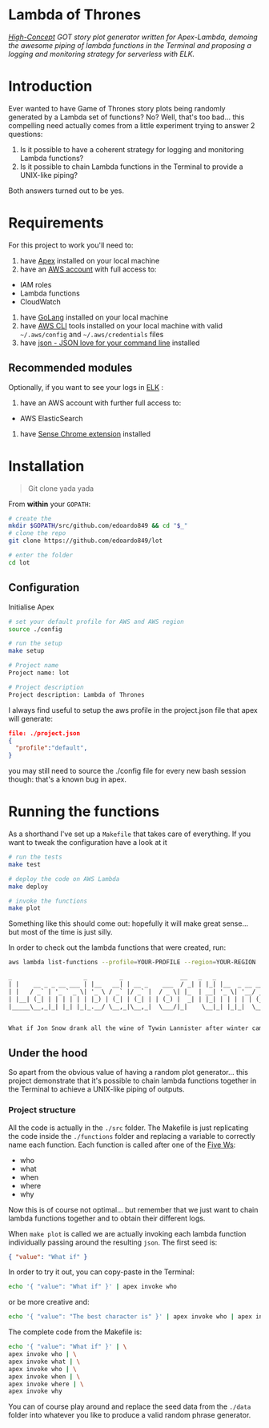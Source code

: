 Lambda of Thrones
=====

*[High-Concept](https://en.wikipedia.org/wiki/High-concept) GOT story plot generator written for Apex-Lambda, demoing the awesome piping of lambda functions in the Terminal and proposing a logging and monitoring strategy for serverless with ELK.*

# Introduction
Ever wanted to have Game of Thrones story plots being randomly generated by a Lambda set of functions? No? Well, that's too bad... this compelling need actually comes from a little experiment trying to answer 2 questions:

1. Is it possible to have a coherent strategy for logging and monitoring Lambda functions?
1. Is it possible to chain Lambda functions in the Terminal to provide a UNIX-like piping?

Both answers turned out to be yes.

# Requirements
For this project to work you'll need to:
1. have [Apex](http://apex.run/) installed on your local machine
1. have an [AWS account](https://console.aws.amazon.com) with full access to:
  - IAM roles
  - Lambda functions
  - CloudWatch
1. have [GoLang](https://golang.org/doc/install) installed on your local machine
1. have [AWS CLI](https://aws.amazon.com/cli/) tools installed on your local machine with valid `~/.aws/config` and `~/.aws/credentials` files
1. have [json - JSON love for your command line](http://trentm.com/json/#INSTALL-PROJECT-BUGS) installed

## Recommended modules
Optionally, if you want to see your logs in [ELK](https://www.elastic.co/products) :

1. have an AWS account with further full access to:
  - AWS ElasticSearch
1. have [Sense Chrome extension](https://chrome.google.com/webstore/detail/sense-beta/lhjgkmllcaadmopgmanpapmpjgmfcfig?hl=en) installed

# Installation
> Git clone yada yada

From **within** your `GOPATH`:
```bash
# create the
mkdir $GOPATH/src/github.com/edoardo849 && cd "$_"
# clone the repo
git clone https://github.com/edoardo849/lot

# enter the folder
cd lot
```

## Configuration
Initialise Apex
```bash
# set your default profile for AWS and AWS region
source ./config

# run the setup
make setup

# Project name
Project name: lot

# Project description
Project description: Lambda of Thrones
```

I always find useful to setup the aws profile in the project.json file that apex will generate:

```json
file: ./project.json
{
  "profile":"default",
}
```

you may still need to source the ./config file for every new bash session though: that's a known bug in apex.

# Running the functions

As a shorthand I've set up a `Makefile` that takes care of everything. If you want to tweak the configuration have a look at it

```bash
# run the tests
make test

# deploy the code on AWS Lambda
make deploy

# invoke the functions
make plot
```

Something like this should come out: hopefully it will make great sense... but most of the time is just silly.

In order to check out the lambda functions that were created, run:
```bash
aws lambda list-functions --profile=YOUR-PROFILE --region=YOUR-REGION
```

```txt
_                    _         _                __   _   _
| |    __ _ _ __ ___ | |__   __| | __ _    ___  / _| | |_| |__  _ __ ___  _ __   ___  ___
| |   / _` | '_ ` _ \| '_ \ / _` |/ _` |  / _ \| |_  | __| '_ \| '__/ _ \| '_ \ / _ \/ __|
| |__| (_| | | | | | | |_) | (_| | (_| | | (_) |  _| | |_| | | | | | (_) | | | |  __/\__ \
|_____\__,_|_| |_| |_|_.__/ \__,_|\__,_|  \___/|_|    \__|_| |_|_|  \___/|_| |_|\___||___/


What if Jon Snow drank all the wine of Tywin Lannister after winter came in the Eyre because when dead men come hunting... you think it matters who sits on the iron throne?

```

## Under the hood
So apart from the obvious value of having a random plot generator... this project demonstrate that it's possible to chain lambda functions together in the Terminal to achieve a UNIX-like piping of outputs.

### Project structure
All the code is actually in the `./src` folder. The Makefile is just replicating the code inside the `./functions` folder and replacing a variable to correctly name each function. Each function is called after one of the [Five Ws](https://en.wikipedia.org/wiki/Five_Ws):
- who  
- what
- when
- where
- why

Now this is of course not optimal... but remember that we just want to chain lambda functions together and to obtain their different logs.

When `make plot` is called we are actually invoking each lambda function individually passing around the resulting `json`. The first seed is:
```json
{ "value": "What if" }
```

In order to try it out, you can copy-paste in the Terminal:
```bash
echo '{ "value": "What if" }' | apex invoke who
```

or be more creative and:
```bash
echo '{ "value": "The best character is" }' | apex invoke who | apex invoke why

```

The complete code from the Makefile is:
```bash
echo '{ "value": "What if" }' | \
apex invoke who | \
apex invoke what | \
apex invoke who | \
apex invoke when | \
apex invoke where | \
apex invoke why
```

You can of course play around and replace the seed data from the `./data` folder into whatever you like to produce a valid random phrase generator.
